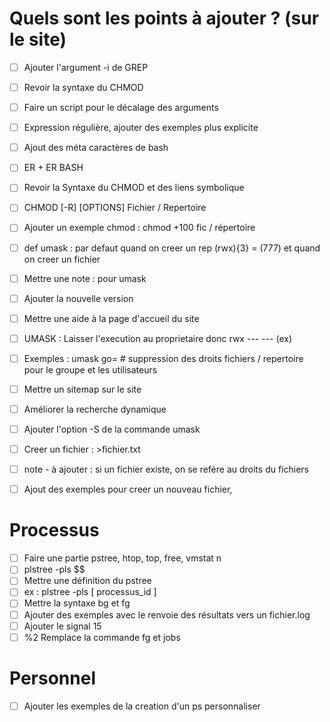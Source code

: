 # Quels sont les points à ajouter ? (sur le site)

- [ ] Ajouter l'argument -i de GREP
- [ ] Revoir la syntaxe du CHMOD
- [ ] Faire un script pour le décalage des arguments
- [ ] Expression régulière, ajouter des exemples plus explicite
- [ ] Ajout des méta caractères de bash
- [ ] ER + ER BASH
- [ ] Revoir la Syntaxe du CHMOD et des liens symbolique
- [ ] CHMOD [-R] [OPTIONS] Fichier / Repertoire
- [ ] Ajouter un exemple chmod : chmod +100 fic / répertoire
- [ ] def umask : par defaut quand on creer un rep (rwx){3} = (777) et quand on creer un fichier 
- [ ] Mettre une note : pour umask
- [ ] Ajouter la nouvelle version
- [ ] Mettre une aide à la page d'accueil du site
- [ ] UMASK : Laisser l'execution au proprietaire donc rwx --- --- (ex)
- [ ] Exemples : umask go= # suppression des droits fichiers / repertoire pour le groupe et les utilisateurs
- [ ] Mettre un sitemap sur le site
- [ ] Améliorer la recherche dynamique
- [ ] Ajouter l'option -S de la commande umask
- [ ] Creer un fichier : >fichier.txt
- [ ] note - à ajouter : si un fichier existe, on se refère au droits du fichiers
- [ ] Ajout des exemples pour creer un nouveau fichier, 


# Processus

- [ ] Faire une partie pstree, htop, top, free, vmstat n
- [ ] plstree -pls $$
- [ ] Mettre une définition du pstree
- [ ] ex : plstree -pls [ processus_id ]
- [ ] Mettre la syntaxe bg et fg 
- [ ] Ajouter des exemples avec le renvoie des résultats vers un fichier.log
- [ ] Ajouter le signal 15
- [ ] %2 Remplace la commande fg et jobs

# Personnel

- [ ] Ajouter les exemples de la creation d'un ps personnaliser

